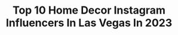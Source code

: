 ---
title: Top 10 Home Decor Instagram Influencers In Las Vegas In 2023
description: >-
  Find top home decor Instagram influencers in Las Vegas in 2023. Most popular hashtags: #homedecor #lasvegas #beforeandafter #home.
platform: Instagram
hits: 31
text_top: See the best Instagram accounts on inBeat.
text_bottom: Our search engine aggregates 31 Instagram influencers like this in Las Vegas, United States for you to pitch.
profiles:
  - username: "ourvegasfam"
    fullname: >-
      Jenna ☼ Las Vegas Content Creator
    bio: >-
      girl mom • family travel • lifestyle • fitness love God, love others ✎dm for rates
    location: "United States"
    followers: 46248
    engagement: 46
    commentsToLikes: 0.091263
    id: ck6ucffdwfa6a0j71owfentil
    verified: false
    hashtags: "#icegirls, #farmhousechristmas, #ad, #vgk"
  - username: "lexbuff"
    fullname: >-
      ALEXA BUFFINGTON
    bio: >-
      Motherhood & Lifestyle Grace upon grace💛 Product Photography//Content Creation 📍Las Vegas, NV 📧 Lexbuffington@gmail.com
    location: "United States"
    followers: 16866
    engagement: 327
    commentsToLikes: 0.083248
    id: ck8syyeuimi3g0j78ivh0cygf
    verified: false
    hashtags: "#motherhoodjourney, #breastfeedingjourney, #puppylove, #puppyrescue"
  - username: "elodygm"
    fullname: >-
      Elody
    bio: >-
      /Ukraine 50%🇺🇦❤️🇵🇪50% Peru/ /Las Vegas🏡/ 💍 @nickapex7 🏍💨 / model -designer -DIY -nature lover 🍫😻🧘🏻‍♀️🤸🏻💃🏻🔫✈️⛰📷 🔨📐🖊 Do more of what makes you happy!
    location: "United States"
    followers: 33499
    engagement: 73
    commentsToLikes: 0.060243
    id: ck5c1j2klva140i1105jxolep
    verified: false
    hashtags: "#scandinaviandesign, #homerenovation, #beforeandafter, #homedecor"
  - username: "homeonamelialane"
    fullname: >-
      Britt🧡HomeDecor.DIY.ShopWithMe
    bio: >-
      Proud wife & momma to 3! Slowly renovating our new home to bring the warm and cozy vibes of New England to Las Vegas! Come shop with me in stories!
    location: "United States"
    followers: 25055
    engagement: 139
    commentsToLikes: 0.208185
    id: ck13blg49vzkd0i19a1fsujjw
    verified: false
    hashtags: "#howyouhome, #modernfarmhouse, #traditionalstyle, #starsandstripes"
  - username: "126interiors"
    fullname: >-
      𝟭𝟮𝟲 𝗜𝗡𝗧𝗘𝗥𝗜𝗢𝗥𝗦 by 𝙍𝙖𝙚 𝘾𝙝𝙖𝙙𝙤𝙣
    bio: >-
      Las Vegas⁣⁣ ┇ Interior Decorator 𝘜𝘳𝘣𝘢𝘯•𝘔𝘰𝘥𝘦𝘳𝘯•𝘓𝘶𝘹𝘶𝘳𝘺 ⁣⁣ #126interiors ⁣ Featured in Las Vegas Entrepreneurs⁣ ↳ 𝗛𝗢𝗠𝗘|𝗕𝗢𝗗𝗬 collection available now!
    location: "United States"
    followers: 27434
    engagement: 184
    commentsToLikes: 0.052093
    id: ck9wdi4s0fqd30j786nj3tuck
    verified: false
    hashtags: "#moderndecor, #lasvegasinteriordesigner, #modernhome, #kitchenisland"
  - username: "theestatedirector"
    fullname: >-
      Scott Gorelick
    bio: >-
      • DRE # 01876674 • COMPASS • Ranked 2021 LA Magazine Real Estate All-Stars • Real Estate • Developer • Broker • Mentor • Entrepreneur • Foodie
    location: "United States"
    followers: 10690
    engagement: 1583
    commentsToLikes: 0.006622
    id: ck136brxl5piw0i19qnecvdlg
    verified: false
    hashtags: "#realestatelife, #luxury, #architecture, #westhollywood"
  - username: "stylishlystella"
    fullname: >-
      Stella Leo #LifeSTYLEblogger
    bio: >-
      #LA #Manhattan mom and her major #minifashionista celebrating the everyday in a stylish way through fashion, artsy adventures, travel, decor & more! 😀
    location: "United States"
    followers: 47092
    engagement: 107
    commentsToLikes: 0.103270
    id: ck0w15rb5hp7a0i19pdcb8sbn
    verified: false
    hashtags: "#blackandwhite, #fomofeed, #wonderlanddreams, #alexameade"
  - username: "nicoleneissany"
    fullname: >-
      nicole | neutral outfits & home
    bio: >-
      www.neutrallynicole.com » fashion & home: neutral / minimalist / boho chic ⚲ vegas // ✈ travel: @wear.she.wanders ⤺ shop my posts + more
    location: "United States"
    followers: 19823
    engagement: 79
    commentsToLikes: 0.121812
    id: ck134abe3vgtr0i19zeycgvjt
    verified: false
    hashtags: "#outfitreel, #lasvegaslocal, #pinteresthome, #pinterestoutfits"
  - username: "stilettosandsincity"
    fullname: >-
      PATTY BARBA•CONTENT CREATOR
    bio: >-
      Special needs mama, vintage reseller and kinda like a Mexican Martha Stewart, cause I know a bunch of random stuff. Let's Collab 👈
    location: "United States"
    followers: 36968
    engagement: 229
    commentsToLikes: 0.118429
    id: ck0tvu7z7ct4o0i19yh8lraxl
    verified: false
    hashtags: "#sosatisfying, #homerenovation, #homeproject, #burkesoutlet"
  - username: "momsarehiptoo"
    fullname: >-
      A P E L I L A
    bio: >-
      motherhood lifestyle | celebrate ALL body types
    location: "United States"
    followers: 24334
    engagement: 224
    commentsToLikes: 0.383942
    id: ck0w3x2ofvq4l0i19480ojv59
    verified: false
    hashtags: "#lasvegas, #lasvegasblogger, #quarantinelife, #momlife"
---